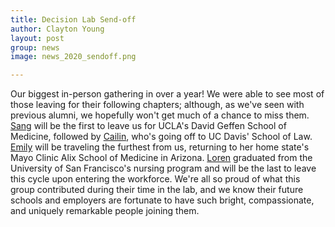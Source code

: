 ```yaml
---
title: Decision Lab Send-off
author: Clayton Young
layout: post
group: news
image: news_2020_sendoff.png

---
```


Our biggest in-person gathering in over a year! We were able to see most of those leaving for their following chapters; although, as we've seen with previous alumni, we hopefully won't get much of a chance to miss them. [Sang](/team/index.html#Sang-Ngo) will be the first to leave us for UCLA's David Geffen School of Medicine, followed by [Cailin](/team/index.html#Cailin-Lechner), who's going off to UC Davis' School of Law. [Emily](/team/index.html#Emily-Hardy) will be traveling the furthest from us, returning to her home state's Mayo Clinic Alix School of Medicine in Arizona. [Loren](/team/index.html#Loren-Gotingco) graduated from the University of San Francisco's nursing program and will be the last to leave this cycle upon entering the workforce. We're all so proud of what this group contributed during their time in the lab, and we know their future schools and employers are fortunate to have such bright, compassionate, and uniquely remarkable people joining them. 



